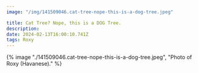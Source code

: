 ```yaml
---
image: "/img/141509046.cat-tree-nope-this-is-a-dog-tree.jpeg"

title: Cat Tree? Nope, this is a DOG Tree.
description: 
date: 2024-02-13T16:00:10.741Z
tags: Roxy
---
```

{% image "./141509046.cat-tree-nope-this-is-a-dog-tree.jpeg", "Photo of Roxy (Havanese)." %}